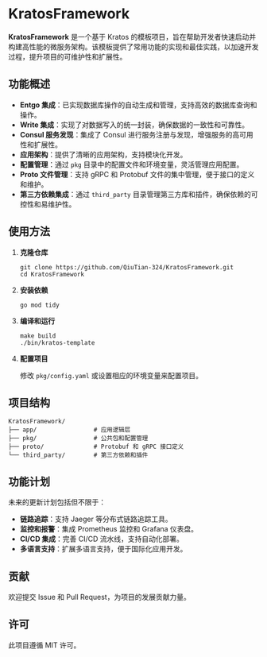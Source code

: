 # KratosFramework

**KratosFramework** 是一个基于 Kratos 的模板项目，旨在帮助开发者快速启动并构建高性能的微服务架构。该模板提供了常用功能的实现和最佳实践，以加速开发过程，提升项目的可维护性和扩展性。

## 功能概述

- **Entgo 集成**：已实现数据库操作的自动生成和管理，支持高效的数据库查询和操作。
- **Write 集成**：实现了对数据写入的统一封装，确保数据的一致性和可靠性。
- **Consul 服务发现**：集成了 Consul 进行服务注册与发现，增强服务的高可用性和扩展性。
- **应用架构**：提供了清晰的应用架构，支持模块化开发。
- **配置管理**：通过 `pkg` 目录中的配置文件和环境变量，灵活管理应用配置。
- **Proto 文件管理**：支持 gRPC 和 Protobuf 文件的集中管理，便于接口的定义和维护。
- **第三方依赖集成**：通过 `third_party` 目录管理第三方库和插件，确保依赖的可控性和易维护性。

## 使用方法

1. **克隆仓库**

   ```
   git clone https://github.com/QiuTian-324/KratosFramework.git
   cd KratosFramework
   ```

2. **安装依赖**

   ```
   go mod tidy
   ```

3. **编译和运行**

   ```
   make build
   ./bin/kratos-template
   ```

4. **配置项目**

   修改 `pkg/config.yaml` 或设置相应的环境变量来配置项目。

## 项目结构

```
KratosFramework/
├── app/                # 应用逻辑层
├── pkg/                # 公共包和配置管理
├── proto/              # Protobuf 和 gRPC 接口定义
└── third_party/        # 第三方依赖和插件
```

## 功能计划

未来的更新计划包括但不限于：

- **链路追踪**：支持 Jaeger 等分布式链路追踪工具。
- **监控和报警**：集成 Prometheus 监控和 Grafana 仪表盘。
- **CI/CD 集成**：完善 CI/CD 流水线，支持自动化部署。
- **多语言支持**：扩展多语言支持，便于国际化应用开发。

## 贡献

欢迎提交 Issue 和 Pull Request，为项目的发展贡献力量。

## 许可

此项目遵循 MIT 许可。
